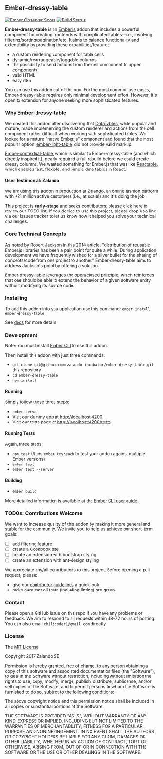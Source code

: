 ## Ember-dressy-table
[![Ember Observer Score](https://emberobserver.com/badges/ember-dressy-table.svg)](https://emberobserver.com/addons/ember-dressy-table)
[![Build Status](https://travis-ci.org/zalando-incubator/ember-dressy-table.svg?branch=master)](https://travis-ci.org/zalando-incubator/ember-dressy-table)

**Ember-dressy-table** is an [Ember.js](https://www.emberjs.com/) addon that includes a powerful component for creating frontends with complicated tables—i.e., involving filtering/sorting/pagination/etc. It aims to balance functionality and extensibility by providing these capabilities/features:

* a custom rendering component for table cells
* dynamic/rearrangeable/toggable columns
* the possibility to send actions from the cell component to upper components
* valid HTML
* easy i18n

You can use this addon out of the box. For the most common use cases, Ember-dressy-table requires only minimal development effort. However, it's open to extension for anyone seeking more sophisticated features.

### Why Ember-dressy-table

We created this addon after discovering that [DataTables](https://github.com/DataTables/DataTables), while popular and mature, made implementing the custom renderer and actions from the cell component rather difficult when working with sophsticated tables. We looked for a mature "native Ember.js" component and found that the most popular option, [ember-light-table](https://github.com/offirgolan/ember-light-table), did not provide valid markup. 

[Ember-contextual-table](https://emberobserver.com/addons/ember-contextual-table), which is similar to Ember-dressy-table (and which directly inspired it), nearly required a full rebuild before we could create dressy columns. We wanted something for Ember.js that was like [Reactable](https://github.com/glittershark/reactable), which enables fast, flexible, and simple data tables in React.

#### User Testimonial: Zalando

We are using this addon in production at [Zalando](https://jobs.zalando.com/tech/), an online fashion platform with +21 million active customers (i.e., at scale!) and it's doing the job. 

This project is **early-stage** and seeks contributors; [please click here](#TODOs-Contributions-Welcome) to review our TODO list. If you decide to use this project, please drop us a line via our Issues tracker to let us know how it helped you solve your technical challenges.

### Core Technical Concepts

As noted by Robert Jackson in [this 2014 article](https://dockyard.com/blog/2014/06/24/introducing_ember_cli_addons), "distribution of reusable Ember.js libraries has been a pain point for quite a while. During application development we have frequently wished for a silver bullet for the sharing of concepts/code from one project to another." Ember-dressy-table aims to address Jackson's point by offering a solution.

Ember-dressy-table leverages the [open/closed principle](https://en.wikipedia.org/wiki/Open/closed_principle), which reinforces that one should be able to extend the behavior of a given software entity without modifying its source code.
 
### Installing

To add this addon into you application use this command:
`ember install ember-dressy-table`

See [docs](https://zalando-incubator.github.io/ember-dressy-table/#/doc-pages/docs) for more details

### Development

Note: You must install [Ember CLI](https://ember-cli.com/user-guide/) to use this addon. 

Then install this addon with just three commands:
* `git clone git@github.com:zalando-incubator/ember-dressy-table.git` this repository
* `cd ember-dressy-table`
* `npm install`

#### Running

Simply follow these three steps:
* `ember serve`
* Visit our dummy app at [http://localhost:4200](http://localhost:4200).
* Visit our tests page at [http://localhost:4200/tests](http://localhost:4200/tests).

#### Running Tests

Again, three steps:

* `npm test` (Runs `ember try:each` to test your addon against multiple Ember versions)
* `ember test`
* `ember test --server`

#### Building

* `ember build`

More detailed information is available at the [Ember CLI user guide](https://ember-cli.com/user-guide/).

### TODOs: Contributions Welcome

We want to increase quality of this addon by making it more general and stable for the community. We invite you to help us achieve our short-term goals:
- [ ] add filtering feature
- [ ] create a Cookbook site 
- [ ] create an extension with bootstrap styling
- [ ] create an extension with ant-design styling

We appreciate any/all contributions to this project. Before opening a pull request, please:
- give our [contributor guidelines](CONTRIBUTING.md) a quick look
- make sure that all tests (including linting) are green.

### Contact
Please open a GitHub issue on this repo if you have any problems or feedback. We aim to respond to all requests within 48-72 hours of posting. You can also email `chilicoder1@gmail.com` directly

### License

The [MIT License](https://github.com/zalando-incubator/ember-dressy-table/blob/master/LICENSE.md)

Copyright 2017 Zalando SE

Permission is hereby granted, free of charge, to any person obtaining a copy of this software and associated documentation files (the "Software"), to deal in the Software without restriction, including without limitation the rights to use, copy, modify, merge, publish, distribute, sublicense, and/or sell copies of the Software, and to permit persons to whom the Software is furnished to do so, subject to the following conditions:

The above copyright notice and this permission notice shall be included in all copies or substantial portions of the Software.

THE SOFTWARE IS PROVIDED "AS IS", WITHOUT WARRANTY OF ANY KIND, EXPRESS OR IMPLIED, INCLUDING BUT NOT LIMITED TO THE WARRANTIES OF MERCHANTABILITY, FITNESS FOR A PARTICULAR PURPOSE AND NONINFRINGEMENT. IN NO EVENT SHALL THE AUTHORS OR COPYRIGHT HOLDERS BE LIABLE FOR ANY CLAIM, DAMAGES OR OTHER LIABILITY, WHETHER IN AN ACTION OF CONTRACT, TORT OR OTHERWISE, ARISING FROM, OUT OF OR IN CONNECTION WITH THE SOFTWARE OR THE USE OR OTHER DEALINGS IN THE SOFTWARE.
